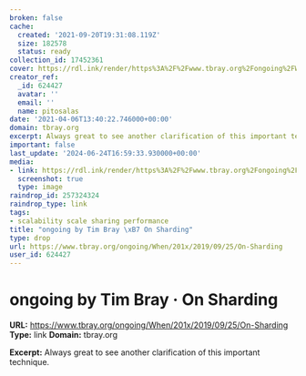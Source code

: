 ```yaml
---
broken: false
cache:
  created: '2021-09-20T19:31:08.119Z'
  size: 182578
  status: ready
collection_id: 17452361
cover: https://rdl.ink/render/https%3A%2F%2Fwww.tbray.org%2Fongoing%2FWhen%2F201x%2F2019%2F09%2F25%2FOn-Sharding
creator_ref:
  _id: 624427
  avatar: ''
  email: ''
  name: pitosalas
date: '2021-04-06T13:40:22.746000+00:00'
domain: tbray.org
excerpt: Always great to see another clarification of this important technique.
important: false
last_update: '2024-06-24T16:59:33.930000+00:00'
media:
- link: https://rdl.ink/render/https%3A%2F%2Fwww.tbray.org%2Fongoing%2FWhen%2F201x%2F2019%2F09%2F25%2FOn-Sharding
  screenshot: true
  type: image
raindrop_id: 257324324
raindrop_type: link
tags:
- scalability scale sharing performance
title: "ongoing by Tim Bray \xB7 On Sharding"
type: drop
url: https://www.tbray.org/ongoing/When/201x/2019/09/25/On-Sharding
user_id: 624427
---
```


# ongoing by Tim Bray · On Sharding

**URL:** https://www.tbray.org/ongoing/When/201x/2019/09/25/On-Sharding
**Type:** link
**Domain:** tbray.org

**Excerpt:** Always great to see another clarification of this important technique.
